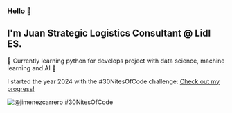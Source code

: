 ### Hello 👋

## I'm Juan Strategic Logistics Consultant @ Lidl ES. 

🌱 Currently learning python for develops project with data science, machine learning and AI 🤖

<!--
**jimenezcarrero/jimenezcarrero** is a ✨ _special_ ✨ repository because its `README.md` (this file) appears on your GitHub profile.

Here are some ideas to get you started:

- 🔭 I’m currently working on ...
- 🌱 I’m currently learning ...
- 👯 I’m looking to collaborate on ...
- 🤔 I’m looking for help with ...
- 💬 Ask me about ...
- 📫 How to reach me: ...
- 😄 Pronouns: ...
- ⚡ Fun fact: ...
-->

I started the year 2024 with the #30NitesOfCode challenge:  [Check out my progress!](https://www.codedex.io/@jimenezcarrero/30-nites-of-code) 
  
  ![@jimenezcarrero #30NitesOfCode](https://www.codedex.io/api/petStatus?user=jimenezcarrero)
